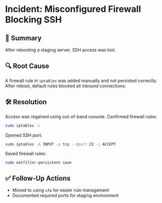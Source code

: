 # Incident: Misconfigured Firewall Blocking SSH

## 🧭 Summary
After rebooting a staging server, SSH access was lost.

## 🔍 Root Cause
A firewall rule in `iptables` was added manually and not persisted correctly. After reboot, default rules blocked all inbound connections.

## 🛠️ Resolution
Access was regained using out-of-band console. Confirmed firewall rules:
```bash
sudo iptables -L
```
Opened SSH port:
```bash
sudo iptables -A INPUT -p tcp --dport 22 -j ACCEPT
```
Saved firewall rules:
```bash
sudo netfilter-persistent save
```

## ✅ Follow-Up Actions
- Moved to using `ufw` for easier rule management
- Documented required ports for staging environment
